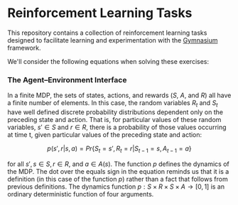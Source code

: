 # Reinforcement Learning Tasks

This repository contains a collection of reinforcement learning tasks designed to facilitate learning and experimentation with the [Gymnasium](https://gymnasium.farama.org/) framework.

We'll consider the following equations when solving these exercises:

### The Agent–Environment Interface

In a finite MDP, the sets of states, actions, and rewards ($S$, $A$, and $R$) all have a finite
number of elements. In this case, the random variables $R_t$ and $S_t$ have well defined
discrete probability distributions dependent only on the preceding state and action. That
is, for particular values of these random variables, $s' \in S$ and $r \in R$, there is a probability
of those values occurring at time t, given particular values of the preceding state and
action:

$$
p(s',r|s,a) = Pr\{S_t=s', R_t=r | S_{t-1} = s, A_{t-1} = a\}
$$

for all $s',s \in S, r \in R$, and $a \in A(s)$. The function $p$ defines the dynamics of the MDP.
The dot over the equals sign in the equation reminds us that it is a definition (in this
case of the function $p$) rather than a fact that follows from previous definitions. The
dynamics function $p : S \times R \times S \times A \to [0, 1]$ is an ordinary deterministic function of four
arguments.

